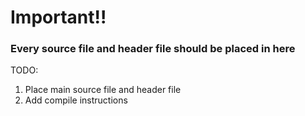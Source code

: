 # Important!!
### Every source file and header file should be placed in here
TODO:
1. Place main source file and header file
2. Add compile instructions
